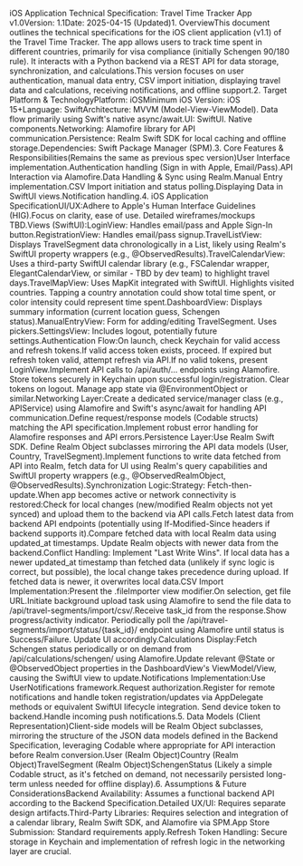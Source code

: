 iOS Application Technical Specification: Travel Time Tracker App v1.0Version: 1.1Date: 2025-04-15 (Updated)1. OverviewThis document outlines the technical specifications for the iOS client application (v1.1) of the Travel Time Tracker. The app allows users to track time spent in different countries, primarily for visa compliance (initially Schengen 90/180 rule). It interacts with a Python backend via a REST API for data storage, synchronization, and calculations.This version focuses on user authentication, manual data entry, CSV import initiation, displaying travel data and calculations, receiving notifications, and offline support.2. Target Platform & TechnologyPlatform: iOSMinimum iOS Version: iOS 15+Language: SwiftArchitecture: MVVM (Model-View-ViewModel). Data flow primarily using Swift's native async/await.UI: SwiftUI. Native components.Networking: Alamofire library for API communication.Persistence: Realm Swift SDK for local caching and offline storage.Dependencies: Swift Package Manager (SPM).3. Core Features & Responsibilities(Remains the same as previous spec version)User Interface implementation.Authentication handling (Sign in with Apple, Email/Pass).API Interaction via Alamofire.Data Handling & Sync using Realm.Manual Entry implementation.CSV Import initiation and status polling.Displaying Data in SwiftUI views.Notification handling.4. iOS Application SpecificationUI/UX:Adhere to Apple's Human Interface Guidelines (HIG).Focus on clarity, ease of use. Detailed wireframes/mockups TBD.Views (SwiftUI):LoginView: Handles email/pass and Apple Sign-In button.RegistrationView: Handles email/pass signup.TravelListView: Displays TravelSegment data chronologically in a List, likely using Realm's SwiftUI property wrappers (e.g., @ObservedResults).TravelCalendarView: Uses a third-party SwiftUI calendar library (e.g., FSCalendar wrapper, ElegantCalendarView, or similar - TBD by dev team) to highlight travel days.TravelMapView: Uses MapKit integrated with SwiftUI. Highlights visited countries. Tapping a country annotation could show total time spent, or color intensity could represent time spent.DashboardView: Displays summary information (current location guess, Schengen status).ManualEntryView: Form for adding/editing TravelSegment. Uses pickers.SettingsView: Includes logout, potentially future settings.Authentication Flow:On launch, check Keychain for valid access and refresh tokens.If valid access token exists, proceed. If expired but refresh token valid, attempt refresh via API.If no valid tokens, present LoginView.Implement API calls to /api/auth/... endpoints using Alamofire. Store tokens securely in Keychain upon successful login/registration. Clear tokens on logout. Manage app state via @EnvironmentObject or similar.Networking Layer:Create a dedicated service/manager class (e.g., APIService) using Alamofire and Swift's async/await for handling API communication.Define request/response models (Codable structs) matching the API specification.Implement robust error handling for Alamofire responses and API errors.Persistence Layer:Use Realm Swift SDK. Define Realm Object subclasses mirroring the API data models (User, Country, TravelSegment).Implement functions to write data fetched from API into Realm, fetch data for UI using Realm's query capabilities and SwiftUI property wrappers (e.g., @ObservedRealmObject, @ObservedResults).Synchronization Logic:Strategy: Fetch-then-update.When app becomes active or network connectivity is restored:Check for local changes (new/modified Realm objects not yet synced) and upload them to the backend via API calls.Fetch latest data from backend API endpoints (potentially using If-Modified-Since headers if backend supports it).Compare fetched data with local Realm data using updated_at timestamps. Update Realm objects with newer data from the backend.Conflict Handling: Implement "Last Write Wins". If local data has a newer updated_at timestamp than fetched data (unlikely if sync logic is correct, but possible), the local change takes precedence during upload. If fetched data is newer, it overwrites local data.CSV Import Implementation:Present the .fileImporter view modifier.On selection, get file URL.Initiate background upload task using Alamofire to send the file data to /api/travel-segments/import/csv/.Receive task_id from the response.Show progress/activity indicator. Periodically poll the /api/travel-segments/import/status/{task_id}/ endpoint using Alamofire until status is Success/Failure. Update UI accordingly.Calculations Display:Fetch Schengen status periodically or on demand from /api/calculations/schengen/ using Alamofire.Update relevant @State or @ObservedObject properties in the DashboardView's ViewModel/View, causing the SwiftUI view to update.Notifications Implementation:Use UserNotifications framework.Request authorization.Register for remote notifications and handle token registration/updates via AppDelegate methods or equivalent SwiftUI lifecycle integration. Send device token to backend.Handle incoming push notifications.5. Data Models (Client Representation)Client-side models will be Realm Object subclasses, mirroring the structure of the JSON data models defined in the Backend Specification, leveraging Codable where appropriate for API interaction before Realm conversion.User (Realm Object)Country (Realm Object)TravelSegment (Realm Object)SchengenStatus (Likely a simple Codable struct, as it's fetched on demand, not necessarily persisted long-term unless needed for offline display).6. Assumptions & Future ConsiderationsBackend Availability: Assumes a functional backend API according to the Backend Specification.Detailed UX/UI: Requires separate design artifacts.Third-Party Libraries: Requires selection and integration of a calendar library, Realm Swift SDK, and Alamofire via SPM.App Store Submission: Standard requirements apply.Refresh Token Handling: Secure storage in Keychain and implementation of refresh logic in the networking layer are crucial.